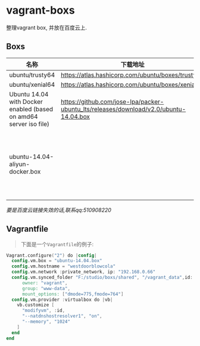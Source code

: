 # vagrant-boxs
整理vagrant box, 并放在百度云上.

## Boxs



| 名称                                       | 下载地址                                     | 百度云                              | 描述                         |
| ---------------------------------------- | ---------------------------------------- | -------------------------------- | -------------------------- |
| ubuntu/trusty64                          | https://atlas.hashicorp.com/ubuntu/boxes/trusty64 | https://pan.baidu.com/s/1jHQ1ceM |                            |
| ubuntu/xenial64                          | https://atlas.hashicorp.com/ubuntu/boxes/xenial64 | https://pan.baidu.com/s/1i55eDxF |                            |
| Ubuntu 14.04 with Docker enabled (based on amd64 server iso file) | https://github.com/jose-lpa/packer-ubuntu_lts/releases/download/v2.0/ubuntu-14.04.box | https://pan.baidu.com/s/1bp5qRQf | 含有docker                   |
| ubuntu-14.04-aliyun-docker.box           |                                          |                         https://pan.baidu.com/s/1jH96fsE         | 加入了阿里云的ubuntu源和阿里云docker加速 |

*要是百度云链接失效的话,联系qq:510908220*


## Vagrantfile
> 下面是一个`Vagrantfile`的例子:

```v
Vagrant.configure("2") do |config|
  config.vm.box = "ubuntu-14.04.box"
  config.vm.hostname = "westdoorblowcola"
  config.vm.network :private_network, ip: "192.168.0.66"
  config.vm.synced_folder "F:/studio/boxs/shared", "/vagrant_data",id: "vagrant-root",
      owner: "vagrant",
      group: "www-data",
      mount_options: ["dmode=775,fmode=764"]
  config.vm.provider :virtualbox do |vb|
    vb.customize [
      "modifyvm", :id,
      "--natdnshostresolver1", "on",
      "--memory", "1024"
    ]
  end
end
```

